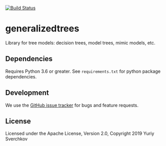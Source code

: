[![Build Status](https://travis-ci.com/Craven-Biostat-Lab/generalizedtrees.svg?branch=master)](https://travis-ci.com/Craven-Biostat-Lab/generalizedtrees)

# generalizedtrees
Library for tree models: decision trees, model trees, mimic models, etc.

## Dependencies
Requires Python 3.6 or greater. See `requirements.txt` for python package dependencies.

## Development

We use the [GitHub issue tracker](https://github.com/Craven-Biostat-Lab/generalizedtrees/issues) for bugs and feature requests.

## License
Licensed under the Apache License, Version 2.0, Copyright 2019 Yuriy Sverchkov
